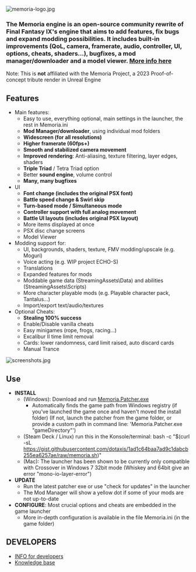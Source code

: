 ![memoria-logo.jpg](https://github.com/user-attachments/assets/625396cc-7553-4607-9626-9f98917d6073)

### The Memoria engine is an open-source community rewrite of Final Fantasy IX's engine that aims to add features, fix bugs and expand modding possibilities. It includes built-in improvements (QoL, camera, framerate, audio, controller, UI, options, cheats, shaders...), bugfixes, a mod manager/downloader and a model viewer. [More info here](https://github.com/Albeoris/Memoria/wiki/Project-Overview)
Note: This is **not** affiliated with the Memoria Project, a 2023 Proof-of-concept tribute render in Unreal Engine

## Features


- Main features:
    - Easy to use, everything optional, main settings in the launcher, the rest in Memoria.ini
    - **Mod Manager/downloader**, using individual mod folders
    - **Widescreen (for all resolutions)**
    - **Higher framerate (60fps+)**
    - **Smooth and stabilized camera movement**
    - **Improved rendering**: Anti-aliasing, texture filtering, layer edges, shaders
    - **Triple Triad** / Tetra Triad option
    - Better **sound engine**, volume control
    - **Many, many bugfixes**
- UI
    - **Font change (includes the original PSX font)**
    - **Battle speed change & Swirl skip**
    - **Turn-based mode / Simultaneous mode**
    - **Controller support with full analog movement**
    - **Battle UI layouts (includes original PSX layout)**
    - More items displayed at once
    - PSX disc change screens
    - Model Viewer
- Modding support for:
    - UI, backgrounds, shaders, texture, FMV modding/upscale (e.g. Moguri)
    - Voice acting (e.g. WIP project ECHO-S)
    - Translations
    - Expanded features for mods
    - Moddable game data (StreamingAssets\Data\) and abilities (StreamingAssets\Scripts\)
    - More character playable mods (e.g. Playable character pack, Tantalus...)
    - Import/export text/audio/textures
- Optional Cheats:
    - **Stealing 100% success**
    - Enable/Disable vanilla cheats
    - Easy minigames (rope, frogs, racing...)
    - Excalibur II time limit removal
    - Cards: lower randomness, card limit raised, auto discard cards
    - Manual Trance
 
![screenshots.jpg](https://github.com/user-attachments/assets/2bacaa4c-c380-44a8-bc67-9814594154d0)


## Use

- **INSTALL**
  - (Windows): Download and run [Memoria.Patcher.exe](https://github.com/Albeoris/Memoria/releases/latest/download/Memoria.Patcher.exe)
    - Automatically finds the game path from Windows registry (if you've launched the game once and haven't moved the install folder) (If not, launch the patcher from the game folder, or provide a custom path in command line: 'Memoria.Patcher.exe "gameDirectory"')
  - (Steam Deck / Linux) run this in the Konsole/terminal: bash -c "$(curl -sL https://gist.githubusercontent.com/dotaxis/1ad1c64baa7ad9c1dabcb255ea6257ae/raw/memoria.sh)"
  - (Mac): The launcher has been shown to be currently only compatible with Crossover in Windows 7 32bit mode (Whiskey and 64bit give an error "mono-io-layer-error")
- **UPDATE**
  - Run the latest patcher exe or use "check for updates" in the launcher
  - The Mod Manager will show a yellow dot if some of your mods are not up-to-date
- **CONFIGURE**: Most crucial options and cheats are embedded in the game launcher
  - More in-depth configuration is available in the file Memoria.ini (in the game folder)

## DEVELOPERS

- [INFO for developers](https://github.com/Albeoris/Memoria/wiki/Developer-instructions)
- [Knowledge base](../../wiki#knowledge-base)
